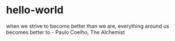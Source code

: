 # hello-world
when we strive to become better than we are, everything around us becomes better to - Paulo Coelho, The Alchemist
